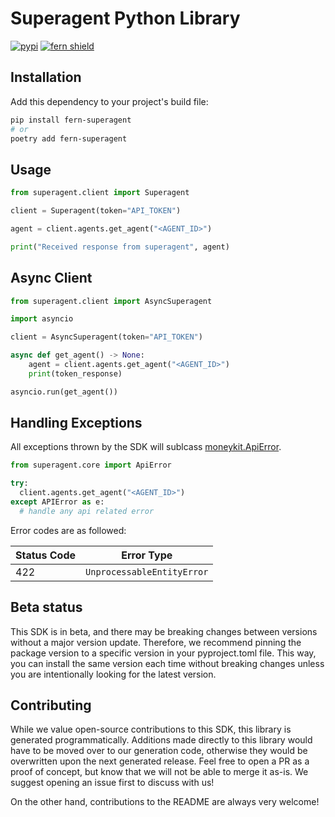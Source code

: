 
# Superagent Python Library

[![pypi](https://img.shields.io/pypi/v/fern-superagent.svg)](https://pypi.python.org/pypi/fern-superagent)
[![fern shield](https://img.shields.io/badge/%F0%9F%8C%BF-SDK%20generated%20by%20Fern-brightgreen)](https://github.com/fern-api/fern)

## Installation

Add this dependency to your project's build file:

```bash
pip install fern-superagent
# or
poetry add fern-superagent
```

## Usage

```python
from superagent.client import Superagent

client = Superagent(token="API_TOKEN")

agent = client.agents.get_agent("<AGENT_ID>")

print("Received response from superagent", agent)
```

## Async Client

```python
from superagent.client import AsyncSuperagent

import asyncio

client = AsyncSuperagent(token="API_TOKEN")

async def get_agent() -> None:
    agent = client.agents.get_agent("<AGENT_ID>")
    print(token_response)

asyncio.run(get_agent())
```

## Handling Exceptions
All exceptions thrown by the SDK will sublcass [moneykit.ApiError](./src/moneykit/core/api_error.py). 

```python
from superagent.core import ApiError

try:
  client.agents.get_agent("<AGENT_ID>")
except APIError as e:  
  # handle any api related error
```

Error codes are as followed:

| Status Code | Error Type                 |
| ----------- | -------------------------- |
| 422         | `UnprocessableEntityError` |

## Beta status

This SDK is in beta, and there may be breaking changes between versions without a major version update. Therefore, we recommend pinning the package version to a specific version in your pyproject.toml file. This way, you can install the same version each time without breaking changes unless you are intentionally looking for the latest version.

## Contributing

While we value open-source contributions to this SDK, this library is generated programmatically. Additions made directly to this library would have to be moved over to our generation code, otherwise they would be overwritten upon the next generated release. Feel free to open a PR as a proof of concept, but know that we will not be able to merge it as-is. We suggest opening an issue first to discuss with us!

On the other hand, contributions to the README are always very welcome!
